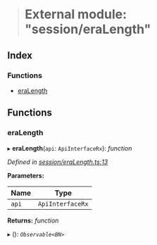 > # External module: "session/eraLength"

## Index

### Functions

* [eraLength](_session_eralength_.md#eralength)

## Functions

###  eraLength

▸ **eraLength**(`api`: `ApiInterfaceRx`): *function*

*Defined in [session/eraLength.ts:13](https://github.com/polkadot-js/api/blob/37022d2/packages/api-derive/src/session/eraLength.ts#L13)*

**Parameters:**

Name | Type |
------ | ------ |
`api` | `ApiInterfaceRx` |

**Returns:** *function*

▸ (): *`Observable<BN>`*